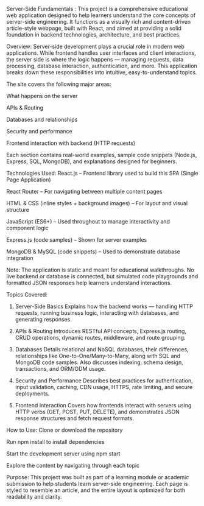 Server-Side Fundamentals :
This project is a comprehensive educational web application designed to help learners understand the core concepts of server-side engineering. It functions as a visually rich and content-driven article-style webpage, built with React, and aimed at providing a solid foundation in backend technologies, architecture, and best practices.

 Overview:
Server-side development plays a crucial role in modern web applications. While frontend handles user interfaces and client interactions, the server side is where the logic happens — managing requests, data processing, database interaction, authentication, and more. This application breaks down these responsibilities into intuitive, easy-to-understand topics.

The site covers the following major areas:

What happens on the server

APIs & Routing

Databases and relationships

Security and performance

Frontend interaction with backend (HTTP requests)

Each section contains real-world examples, sample code snippets (Node.js, Express, SQL, MongoDB), and explanations designed for beginners.

Technologies Used:
React.js – Frontend library used to build this SPA (Single Page Application)

React Router – For navigating between multiple content pages

HTML & CSS (inline styles + background images) – For layout and visual structure

JavaScript (ES6+) – Used throughout to manage interactivity and component logic

Express.js (code samples) – Shown for server examples

MongoDB & MySQL (code snippets) – Used to demonstrate database integration

Note: The application is static and meant for educational walkthroughs. No live backend or database is connected, but simulated code playgrounds and formatted JSON responses help learners understand interactions.

Topics Covered:
1. Server-Side Basics
Explains how the backend works — handling HTTP requests, running business logic, interacting with databases, and generating responses.

2. APIs & Routing
Introduces RESTful API concepts, Express.js routing, CRUD operations, dynamic routes, middleware, and route grouping.

3. Databases
Details relational and NoSQL databases, their differences, relationships like One-to-One/Many-to-Many, along with SQL and MongoDB code samples. Also discusses indexing, schema design, transactions, and ORM/ODM usage.

4. Security and Performance
Describes best practices for authentication, input validation, caching, CDN usage, HTTPS, rate limiting, and secure deployments.

5. Frontend Interaction
Covers how frontends interact with servers using HTTP verbs (GET, POST, PUT, DELETE), and demonstrates JSON response structures and fetch request formats.

How to Use:
Clone or download the repository

Run npm install to install dependencies

Start the development server using npm start

Explore the content by navigating through each topic

 Purpose:
This project was built as part of a learning module or academic submission to help students learn server-side engineering. Each page is styled to resemble an article, and the entire layout is optimized for both readability and clarity.
